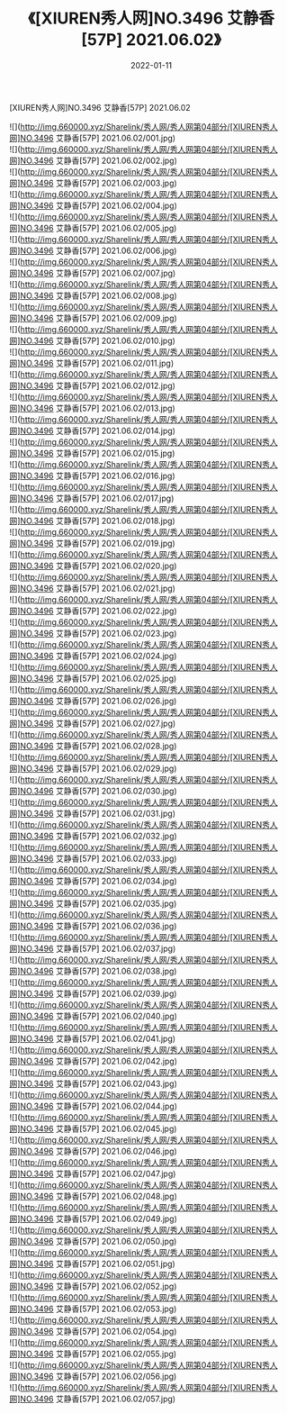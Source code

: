 ﻿---
layout: post
title:  《[XIUREN秀人网]NO.3496 艾静香[57P] 2021.06.02》
date:   2022-01-11
img: http://img.660000.xyz/Sharelink/秀人网/秀人网第04部分/[XIUREN秀人网]NO.3496 艾静香[57P] 2021.06.02/000.jpg
categories: [美女, 清纯, 唯美]
---

[XIUREN秀人网]NO.3496 艾静香[57P] 2021.06.02

 ![](http://img.660000.xyz/Sharelink/秀人网/秀人网第04部分/[XIUREN秀人网]NO.3496 艾静香[57P] 2021.06.02/001.jpg) <br>![](http://img.660000.xyz/Sharelink/秀人网/秀人网第04部分/[XIUREN秀人网]NO.3496 艾静香[57P] 2021.06.02/002.jpg) <br>![](http://img.660000.xyz/Sharelink/秀人网/秀人网第04部分/[XIUREN秀人网]NO.3496 艾静香[57P] 2021.06.02/003.jpg) <br>![](http://img.660000.xyz/Sharelink/秀人网/秀人网第04部分/[XIUREN秀人网]NO.3496 艾静香[57P] 2021.06.02/004.jpg) <br>![](http://img.660000.xyz/Sharelink/秀人网/秀人网第04部分/[XIUREN秀人网]NO.3496 艾静香[57P] 2021.06.02/005.jpg) <br>![](http://img.660000.xyz/Sharelink/秀人网/秀人网第04部分/[XIUREN秀人网]NO.3496 艾静香[57P] 2021.06.02/006.jpg) <br>![](http://img.660000.xyz/Sharelink/秀人网/秀人网第04部分/[XIUREN秀人网]NO.3496 艾静香[57P] 2021.06.02/007.jpg) <br>![](http://img.660000.xyz/Sharelink/秀人网/秀人网第04部分/[XIUREN秀人网]NO.3496 艾静香[57P] 2021.06.02/008.jpg) <br>![](http://img.660000.xyz/Sharelink/秀人网/秀人网第04部分/[XIUREN秀人网]NO.3496 艾静香[57P] 2021.06.02/009.jpg) <br>![](http://img.660000.xyz/Sharelink/秀人网/秀人网第04部分/[XIUREN秀人网]NO.3496 艾静香[57P] 2021.06.02/010.jpg) <br>![](http://img.660000.xyz/Sharelink/秀人网/秀人网第04部分/[XIUREN秀人网]NO.3496 艾静香[57P] 2021.06.02/011.jpg) <br>![](http://img.660000.xyz/Sharelink/秀人网/秀人网第04部分/[XIUREN秀人网]NO.3496 艾静香[57P] 2021.06.02/012.jpg) <br>![](http://img.660000.xyz/Sharelink/秀人网/秀人网第04部分/[XIUREN秀人网]NO.3496 艾静香[57P] 2021.06.02/013.jpg) <br>![](http://img.660000.xyz/Sharelink/秀人网/秀人网第04部分/[XIUREN秀人网]NO.3496 艾静香[57P] 2021.06.02/014.jpg) <br>![](http://img.660000.xyz/Sharelink/秀人网/秀人网第04部分/[XIUREN秀人网]NO.3496 艾静香[57P] 2021.06.02/015.jpg) <br>![](http://img.660000.xyz/Sharelink/秀人网/秀人网第04部分/[XIUREN秀人网]NO.3496 艾静香[57P] 2021.06.02/016.jpg) <br>![](http://img.660000.xyz/Sharelink/秀人网/秀人网第04部分/[XIUREN秀人网]NO.3496 艾静香[57P] 2021.06.02/017.jpg) <br>![](http://img.660000.xyz/Sharelink/秀人网/秀人网第04部分/[XIUREN秀人网]NO.3496 艾静香[57P] 2021.06.02/018.jpg) <br>![](http://img.660000.xyz/Sharelink/秀人网/秀人网第04部分/[XIUREN秀人网]NO.3496 艾静香[57P] 2021.06.02/019.jpg) <br>![](http://img.660000.xyz/Sharelink/秀人网/秀人网第04部分/[XIUREN秀人网]NO.3496 艾静香[57P] 2021.06.02/020.jpg) <br>![](http://img.660000.xyz/Sharelink/秀人网/秀人网第04部分/[XIUREN秀人网]NO.3496 艾静香[57P] 2021.06.02/021.jpg) <br>![](http://img.660000.xyz/Sharelink/秀人网/秀人网第04部分/[XIUREN秀人网]NO.3496 艾静香[57P] 2021.06.02/022.jpg) <br>![](http://img.660000.xyz/Sharelink/秀人网/秀人网第04部分/[XIUREN秀人网]NO.3496 艾静香[57P] 2021.06.02/023.jpg) <br>![](http://img.660000.xyz/Sharelink/秀人网/秀人网第04部分/[XIUREN秀人网]NO.3496 艾静香[57P] 2021.06.02/024.jpg) <br>![](http://img.660000.xyz/Sharelink/秀人网/秀人网第04部分/[XIUREN秀人网]NO.3496 艾静香[57P] 2021.06.02/025.jpg) <br>![](http://img.660000.xyz/Sharelink/秀人网/秀人网第04部分/[XIUREN秀人网]NO.3496 艾静香[57P] 2021.06.02/026.jpg) <br>![](http://img.660000.xyz/Sharelink/秀人网/秀人网第04部分/[XIUREN秀人网]NO.3496 艾静香[57P] 2021.06.02/027.jpg) <br>![](http://img.660000.xyz/Sharelink/秀人网/秀人网第04部分/[XIUREN秀人网]NO.3496 艾静香[57P] 2021.06.02/028.jpg) <br>![](http://img.660000.xyz/Sharelink/秀人网/秀人网第04部分/[XIUREN秀人网]NO.3496 艾静香[57P] 2021.06.02/029.jpg) <br>![](http://img.660000.xyz/Sharelink/秀人网/秀人网第04部分/[XIUREN秀人网]NO.3496 艾静香[57P] 2021.06.02/030.jpg) <br>![](http://img.660000.xyz/Sharelink/秀人网/秀人网第04部分/[XIUREN秀人网]NO.3496 艾静香[57P] 2021.06.02/031.jpg) <br>![](http://img.660000.xyz/Sharelink/秀人网/秀人网第04部分/[XIUREN秀人网]NO.3496 艾静香[57P] 2021.06.02/032.jpg) <br>![](http://img.660000.xyz/Sharelink/秀人网/秀人网第04部分/[XIUREN秀人网]NO.3496 艾静香[57P] 2021.06.02/033.jpg) <br>![](http://img.660000.xyz/Sharelink/秀人网/秀人网第04部分/[XIUREN秀人网]NO.3496 艾静香[57P] 2021.06.02/034.jpg) <br>![](http://img.660000.xyz/Sharelink/秀人网/秀人网第04部分/[XIUREN秀人网]NO.3496 艾静香[57P] 2021.06.02/035.jpg) <br>![](http://img.660000.xyz/Sharelink/秀人网/秀人网第04部分/[XIUREN秀人网]NO.3496 艾静香[57P] 2021.06.02/036.jpg) <br>![](http://img.660000.xyz/Sharelink/秀人网/秀人网第04部分/[XIUREN秀人网]NO.3496 艾静香[57P] 2021.06.02/037.jpg) <br>![](http://img.660000.xyz/Sharelink/秀人网/秀人网第04部分/[XIUREN秀人网]NO.3496 艾静香[57P] 2021.06.02/038.jpg) <br>![](http://img.660000.xyz/Sharelink/秀人网/秀人网第04部分/[XIUREN秀人网]NO.3496 艾静香[57P] 2021.06.02/039.jpg) <br>![](http://img.660000.xyz/Sharelink/秀人网/秀人网第04部分/[XIUREN秀人网]NO.3496 艾静香[57P] 2021.06.02/040.jpg) <br>![](http://img.660000.xyz/Sharelink/秀人网/秀人网第04部分/[XIUREN秀人网]NO.3496 艾静香[57P] 2021.06.02/041.jpg) <br>![](http://img.660000.xyz/Sharelink/秀人网/秀人网第04部分/[XIUREN秀人网]NO.3496 艾静香[57P] 2021.06.02/042.jpg) <br>![](http://img.660000.xyz/Sharelink/秀人网/秀人网第04部分/[XIUREN秀人网]NO.3496 艾静香[57P] 2021.06.02/043.jpg) <br>![](http://img.660000.xyz/Sharelink/秀人网/秀人网第04部分/[XIUREN秀人网]NO.3496 艾静香[57P] 2021.06.02/044.jpg) <br>![](http://img.660000.xyz/Sharelink/秀人网/秀人网第04部分/[XIUREN秀人网]NO.3496 艾静香[57P] 2021.06.02/045.jpg) <br>![](http://img.660000.xyz/Sharelink/秀人网/秀人网第04部分/[XIUREN秀人网]NO.3496 艾静香[57P] 2021.06.02/046.jpg) <br>![](http://img.660000.xyz/Sharelink/秀人网/秀人网第04部分/[XIUREN秀人网]NO.3496 艾静香[57P] 2021.06.02/047.jpg) <br>![](http://img.660000.xyz/Sharelink/秀人网/秀人网第04部分/[XIUREN秀人网]NO.3496 艾静香[57P] 2021.06.02/048.jpg) <br>![](http://img.660000.xyz/Sharelink/秀人网/秀人网第04部分/[XIUREN秀人网]NO.3496 艾静香[57P] 2021.06.02/049.jpg) <br>![](http://img.660000.xyz/Sharelink/秀人网/秀人网第04部分/[XIUREN秀人网]NO.3496 艾静香[57P] 2021.06.02/050.jpg) <br>![](http://img.660000.xyz/Sharelink/秀人网/秀人网第04部分/[XIUREN秀人网]NO.3496 艾静香[57P] 2021.06.02/051.jpg) <br>![](http://img.660000.xyz/Sharelink/秀人网/秀人网第04部分/[XIUREN秀人网]NO.3496 艾静香[57P] 2021.06.02/052.jpg) <br>![](http://img.660000.xyz/Sharelink/秀人网/秀人网第04部分/[XIUREN秀人网]NO.3496 艾静香[57P] 2021.06.02/053.jpg) <br>![](http://img.660000.xyz/Sharelink/秀人网/秀人网第04部分/[XIUREN秀人网]NO.3496 艾静香[57P] 2021.06.02/054.jpg) <br>![](http://img.660000.xyz/Sharelink/秀人网/秀人网第04部分/[XIUREN秀人网]NO.3496 艾静香[57P] 2021.06.02/055.jpg) <br>![](http://img.660000.xyz/Sharelink/秀人网/秀人网第04部分/[XIUREN秀人网]NO.3496 艾静香[57P] 2021.06.02/056.jpg) <br>![](http://img.660000.xyz/Sharelink/秀人网/秀人网第04部分/[XIUREN秀人网]NO.3496 艾静香[57P] 2021.06.02/057.jpg) <br>